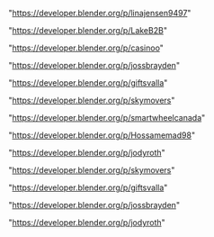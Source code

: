 "https://developer.blender.org/p/linajensen9497"

"https://developer.blender.org/p/LakeB2B"

"https://developer.blender.org/p/casinoo"

"https://developer.blender.org/p/jossbrayden"

"https://developer.blender.org/p/giftsvalla"

"https://developer.blender.org/p/skymovers"

"https://developer.blender.org/p/smartwheelcanada"

"https://developer.blender.org/p/Hossamemad98"

"https://developer.blender.org/p/jodyroth"

 
"https://developer.blender.org/p/skymovers"


"https://developer.blender.org/p/giftsvalla"


"https://developer.blender.org/p/jossbrayden"


"https://developer.blender.org/p/jodyroth"


 

